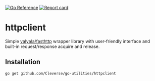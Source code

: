 [![Go Reference](https://pkg.go.dev/badge/github.com/Cleverse/go-utilities/httpclient.svg)](https://pkg.go.dev/github.com/Cleverse/go-utilities/httpclient)
[![Report card](https://goreportcard.com/badge/github.com/Cleverse/go-utilities/httpclient)](https://goreportcard.com/report/github.com/Cleverse/go-utilities/httpclient)

# httpclient

Simple [valyala/fasthttp](https://github.com/valyala/fasthttp) wrapper library with user-friendly interface and built-in request/response acquire and release.

## Installation

```shell
go get github.com/Cleverse/go-utilities/httpclient
```
